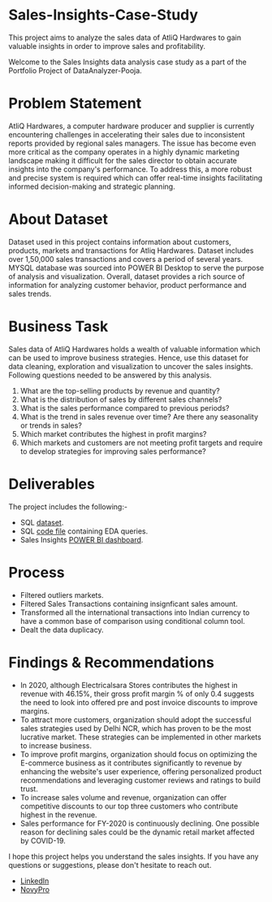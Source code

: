 # Sales-Insights-Case-Study
This project aims to analyze the sales data of AtliQ Hardwares to gain valuable insights in order to improve sales and profitability. 

Welcome to the Sales Insights data analysis case study as a part of the Portfolio Project of DataAnalyzer-Pooja. 

# Problem Statement
AtliQ Hardwares, a computer hardware producer and supplier is currently encountering challenges in accelerating their sales  due to inconsistent reports provided by regional sales managers. The issue has become even more critical as the company operates in a highly dynamic marketing landscape making it difficult for the sales director to obtain accurate insights into the company's performance. To address this, a more robust and precise system is required which can offer real-time insights facilitating informed decision-making and strategic planning.

# About Dataset
Dataset used in this project contains information about customers, products, markets and transactions for Atliq Hardwares.  Dataset includes over 1,50,000 sales transactions and covers a period of several years. MYSQL database was sourced into POWER BI Desktop to serve the purpose of analysis and visualization. Overall, dataset provides a rich source of information for analyzing customer behavior, product performance and sales trends. 
   
# Business Task
Sales data of AtliQ Hardwares holds a wealth of valuable information which can be used to improve business strategies. Hence, use this dataset for data cleaning, exploration and visualization to uncover the sales insights.
Following questions needed to be answered by this analysis.
1. What are the top-selling products by revenue and quantity?
2. What is the distribution of sales by different sales channels?
3. What is the sales performance compared to previous periods?
4. What is the trend in sales revenue over time? Are there any seasonality or trends in sales?
5. Which market contributes the highest in profit margins?
6. Which markets and customers are not meeting profit targets and require to develop strategies for improving sales performance?

# Deliverables
The project includes the following:-
- SQL [dataset](https://github.com/DataAnalyzer-Pooja/Sales-Insights-Case-Study/blob/main/Sales_Dataset.sql).
- SQL [code file](https://github.com/DataAnalyzer-Pooja/Sales-Insights-Case-Study/blob/main/EDA_Queries.sql) containing EDA queries.
- Sales Insights [POWER BI dashboard](https://www.novypro.com/project/poojaverma-1). 

# Process
- Filtered outliers markets.
- Filtered Sales Transactions containing insignficant sales amount.
- Transformed all the international transactions into Indian currency to have a common base of comparison using conditional column tool. 
- Dealt the data duplicacy. 

# Findings & Recommendations 
- In 2020, although Electricalsara Stores contributes the highest in revenue with 46.15%, their gross profit margin % of only 0.4 suggests the need to look into offered pre and post invoice discounts to improve margins.
- To attract more customers, organization should adopt the successful sales strategies used by Delhi NCR, which has proven to be the most lucrative market. These strategies can be implemented in other markets to increase business.
- To improve profit margins, organization should focus on optimizing the E-commerce business as it contributes significantly to revenue by enhancing the website's user experience, offering personalized product recommendations and leveraging customer reviews and ratings to build trust.
- To increase sales volume and revenue, organization can offer competitive discounts to our top three customers who contribute highest in the revenue.
- Sales performance for FY-2020 is continuously declining. One possible reason for declining sales could be the dynamic retail market affected by COVID-19.
 
I hope this project helps you understand the sales insights. If you have any questions or suggestions, please don't hesitate to reach out.  
- [LinkedIn](https://www.linkedin.com/in/contact-analyzer-pooja-verma)  
- [NovyPro](https://www.novypro.com/profile_projects/poojaverma)

